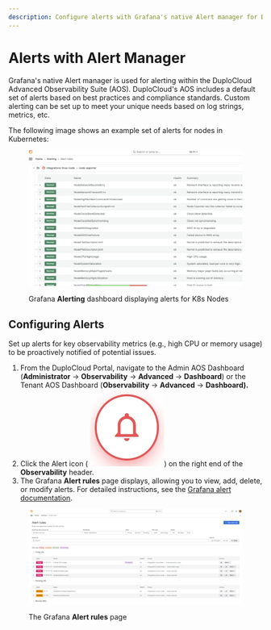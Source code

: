 ```yaml
---
description: Configure alerts with Grafana's native Alert manager for DuploCloud's AOS
---
```


# Alerts with Alert Manager

Grafana's native Alert manager is used for alerting within the DuploCloud Advanced Observability Suite (AOS). DuploCloud's AOS includes a default set of alerts based on best practices and compliance standards. Custom alerting can be set up to meet your unique needs based on log strings, metrics, etc.&#x20;

The following image shows an example set of alerts for nodes in Kubernetes:&#x20;

<figure><img src="../../.gitbook/assets/image (450).png" alt=""><figcaption><p>Grafana <strong>Alerting</strong> dashboard displaying alerts for K8s Nodes</p></figcaption></figure>

## **Configuring Alerts**

Set up alerts for key observability metrics (e.g., high CPU or memory usage) to be proactively notified of potential issues.

1. From the DuploCloud Portal, navigate to the Admin AOS Dashboard (**Administrator** -> **Observability** -> **Advanced** -> **Dashboard**) or the Tenant AOS Dashboard (**Observability** -> **Advanced** -> **Dashboard).**
2. Click the Alert icon ( <img src="../../.gitbook/assets/image (456).png" alt="" data-size="line">) on the right end of the **Observability** header.
3. The Grafana **Alert rules** page displays, allowing you to view, add, delete, or modify alerts. For detailed instructions, see the [Grafana alert documentation](https://grafana.com/docs/grafana/latest/alerting/alerting-rules/).&#x20;

<figure><img src="../../.gitbook/assets/alerting page.png" alt=""><figcaption><p>The Grafana <strong>Alert rules</strong> page</p></figcaption></figure>
